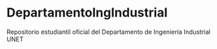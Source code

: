 # DepartamentoIngIndustrial
Repositorio estudiantil oficial del Departamento de Ingeniería Industrial UNET
